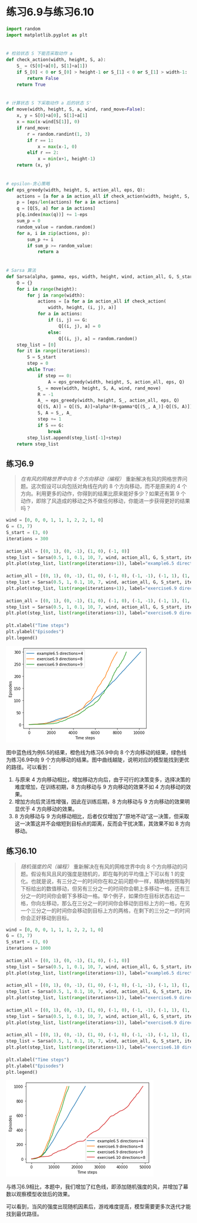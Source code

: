 # 练习6.9与练习6.10

```python
import random
import matplotlib.pyplot as plt


# 检验状态 S 下能否采取动作 a
def check_action(width, height, S, a):
    S_ = (S[0]+a[0], S[1]+a[1])
    if S_[0] < 0 or S_[0] > height-1 or S_[1] < 0 or S_[1] > width-1:
        return False
    return True


# 计算状态 S 下采取动作 a 后的状态 S'
def move(width, height, S, a, wind, rand_move=False):
    x, y = S[0]+a[0], S[1]+a[1]
    x = max(x-wind[S[1]], 0)
    if rand_move:
        r = random.randint(1, 3)
        if r == 1:
            x = max(x-1, 0)
        elif r == 2:
            x = min(x+1, height-1)
    return (x, y)


# epsilon-贪心策略
def eps_greedy(width, height, S, action_all, eps, Q):
    actions = [a for a in action_all if check_action(width, height, S, a)]
    p = [eps/len(actions) for a in actions]
    q = [Q[S, a] for a in actions]
    p[q.index(max(q))] += 1-eps
    sum_p = 0
    random_value = random.random()
    for a, i in zip(actions, p):
        sum_p += i
        if sum_p >= random_value:
            return a


# Sarsa 算法
def Sarsa(alpha, gamma, eps, width, height, wind, action_all, G, S_start, iterations, rand_move=False):
    Q = {}
    for i in range(height):
        for j in range(width):
            actions = [a for a in action_all if check_action(
                width, height, (i, j), a)]
            for a in actions:
                if (i, j) == G:
                    Q[(i, j), a] = 0
                else:
                    Q[(i, j), a] = random.random()
    step_list = [0]
    for it in range(iterations):
        S = S_start
        step = 0
        while True:
            if step == 0:
                A = eps_greedy(width, height, S, action_all, eps, Q)
            S_ = move(width, height, S, A, wind, rand_move)
            R = -1
            A_ = eps_greedy(width, height, S_, action_all, eps, Q)
            Q[(S, A)] = Q[(S, A)]+alpha*(R+gamma*Q[(S_, A_)]-Q[(S, A)])
            S, A = S_, A_
            step += 1
            if S == G:
                break
        step_list.append(step_list[-1]+step)
    return step_list
```

## 练习6.9

> *在有风的网格世界中向 $8$ 个方向移动（编程）* 重新解决有风的网格世界问题。这次假设可以向包括对角线在内的 $8$ 个方向移动，而不是原来的 $4$ 个方向。利用更多的动作，你得到的结果比原来能好多少？如果还有第 $9$ 个动作，即除了风造成的移动之外不做任何移动，你能进一步获得更好的结果吗？

```python
wind = [0, 0, 0, 1, 1, 1, 2, 2, 1, 0]
G = (3, 7)
S_start = (3, 0)
iterations = 300

action_all = [(0, 1), (0, -1), (1, 0), (-1, 0)]
step_list = Sarsa(0.5, 1, 0.1, 10, 7, wind, action_all, G, S_start, iterations)
plt.plot(step_list, list(range(iterations+1)), label="example6.5 directions=4")

action_all = [(0, 1), (0, -1), (1, 0), (-1, 0), (-1, -1), (-1, 1), (1, -1), (1, 1)]
step_list = Sarsa(0.5, 1, 0.1, 10, 7, wind, action_all, G, S_start, iterations)
plt.plot(step_list, list(range(iterations+1)), label="exercise6.9 directions=8")

action_all = [(0, 1), (0, -1), (1, 0), (-1, 0), (-1, -1), (-1, 1), (1, -1), (1, 1), (0, 0)]
step_list = Sarsa(0.5, 1, 0.1, 10, 7, wind, action_all, G, S_start, iterations)
plt.plot(step_list, list(range(iterations+1)), label="exercise6.9 directions=9")

plt.xlabel("Time steps")
plt.ylabel("Episodes")
plt.legend()
```

![](img/ex6.9.png)

图中蓝色线为例6.5的结果，橙色线为练习6.9中向 $8$ 个方向移动的结果，绿色线为练习6.9中向 $9$ 个方向移动的结果。图中曲线越陡，说明对应的模型能找到更优的路径。可以看到：
1. 与原来 $4$ 方向移动相比，增加移动方向后，由于可行的决策变多，选择决策的难度增加，在训练初期，$8$ 方向移动与 $9$ 方向移动的效果不如 $4$ 方向移动的效果。
2. 增加方向后灵活性增强，因此在训练后期，$8$ 方向移动与 $9$ 方向移动的效果明显优于 $4$ 方向移动的效果。
3. $8$ 方向移动与 $9$ 方向移动相比，后者仅仅增加了“原地不动”这一决策，但采取这一决策这并不会缩短到目标点的距离，反而会干扰决策，其效果不如 $8$ 方向移动。

## 练习6.10

> *随机强度的风（编程）* 重新解决在有风的网格世界中向 $8$ 个方向移动的问题。假设有风且风的强度是随机的，即在每列的平均值上下可以有 $1$ 的变化。也就是说，有三分之一的时间你在和之前问题中一样，精确地按照每列下标给出的数值移动，但另有三分之一的时间你会朝上多移动一格，还有三分之一的时间你会朝下多移动一格。举个例子，如果你在目标状态右边一格，你向左移动，那么在三分之一的时间你会移动到目标上方的一格，在另一个三分之一的时间你会移动到目标上方的两格，在剩下的三分之一的时间你会正好移动到目标。

```python
wind = [0, 0, 0, 1, 1, 1, 2, 2, 1, 0]
G = (3, 7)
S_start = (3, 0)
iterations = 1000

action_all = [(0, 1), (0, -1), (1, 0), (-1, 0)]
step_list = Sarsa(0.5, 1, 0.1, 10, 7, wind, action_all, G, S_start, iterations)
plt.plot(step_list, list(range(iterations+1)), label="example6.5 directions=4")

action_all = [(0, 1), (0, -1), (1, 0), (-1, 0), (-1, -1), (-1, 1), (1, -1), (1, 1)]
step_list = Sarsa(0.5, 1, 0.1, 10, 7, wind, action_all, G, S_start, iterations)
plt.plot(step_list, list(range(iterations+1)), label="exercise6.9 directions=8")

action_all = [(0, 1), (0, -1), (1, 0), (-1, 0), (-1, -1), (-1, 1), (1, -1), (1, 1), (0, 0)]
step_list = Sarsa(0.5, 1, 0.1, 10, 7, wind, action_all, G, S_start, iterations)
plt.plot(step_list, list(range(iterations+1)), label="exercise6.9 directions=9")

action_all = [(0, 1), (0, -1), (1, 0), (-1, 0), (-1, -1), (-1, 1), (1, -1), (1, 1)]
step_list = Sarsa(0.5, 1, 0.1, 10, 7, wind, action_all, G, S_start, iterations, rand_move=True)
plt.plot(step_list, list(range(iterations+1)), label="exercise6.10 directions=8")

plt.xlabel("Time steps")
plt.ylabel("Episodes")
plt.legend()
```



![](img/ex6.10.png)

与练习6.9相比，本题中，我们增加了红色线，即添加随机强度的风，并增加了幕数以观察模型收敛后的效果。

可以看到，当风的强度出现随机因素后，游戏难度提高，模型需要更多次迭代才能找到最优路径。